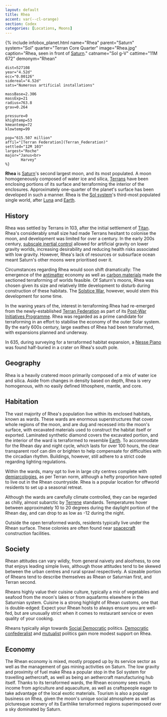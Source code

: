 ```yaml
---
layout: default
title: Rhea
accent: var(--cl-orange)
section: Codex
categories: [Locations, Moons]
---
```

{% include infobox_planet.html
    name="Rhea"
    parent="Saturn"
    system="Sol"
    quarter="Terran Core Quarter"
    image="Rhea.jpg"
    caption="Rhea, seen in front of [Saturn](Saturn)."
    catname="Sol g-V"
    cattime="11M 672"
    demonym="Rhean"

    dist=527108
    year="4.52d"
    ecc="0.00126"
    sidereal="4.52d"
    sats="Numerous artificial installations"

    massBase=2.306
    massExp=21
    radius=763.8 
    grav=0.264

    pressure=0
    khightemp=53
    kmeantemp=72
    klowtemp=99

    pop="615.507 million"
    affil="[Terran Federation](Terran_Federation)"
    settled="12M 103"
    largest="Roche"
    major="Janus<br>
           Harvey"
    %}

**Rhea** is [Saturn](Saturn)'s second largest moon, and its most populated. A moon homogeneously
composed of water ice and silica, [Terrans](Terran_Federation) have been enclosing portions of its
surface and terraforming the interior of the enclosures. Approximately one-quarter of the planet's
surface has been developed in such a manner. Rhea is the [Sol system](Sol_system)'s third-most populated
single world, after [Luna](Luna) and [Earth](Earth).

## History
Rhea was settled by Terrans in 103, after the initial settlement of [Titan](Titan). Rhea's considerably
small size had made Terrans hesitant to colonise the moon, and development was limited for over a
century. In the early 200s century,  [subscale inertial control](Subscale_inertial_control) allowed
for artificial gravity on lower gravity worlds, increasing desirability and reducing health risks
associated with low gravity. However, Rhea's lack of resources or subsurface ocean meant Saturn's
other moons were prioritised over it.

Circumstances regarding Rhea would soon shift dramatically: The emergence of the [antimatter](Antimatter)
economy as well as [carbon materials](Carbon_materials) made the sectioned terraforming of worlds feasible.
Of Saturn's moons, Rhea was chosen given its size and relatively little development to disturb during
construction of these habitats. The [Solstice War](Solstice_War), however, would stem this development
for some time.

In the waning years of the, interest in terraforming Rhea had re-emerged from the newly-established
[Terran Federation](Terran_Federation) as part of its [Post-War Initiatives Programme](Post-War_Initiatives_Programme).
Rhea was regarded as a prime candidate for terraforming in an effort to stabilise the economy of the
outer Solar system. By the early 600s century, large swathes of Rhea had been terraformed, with expansions
planned and underway.

In 635, during surveying for a terraformed habitat expansion, a [Nesse Piano](Nesse_Piano_Mystery)
was found half-buried in a crater on Rhea's south pole.

## Geography
Rhea is a heavily cratered moon primarily composed of a mix of water ice and silica. Aside from changes
in density based on depth, Rhea is very homogenous, with no easily defined lithosphere, mantle, and
core.

## Habitation
The vast majority of Rhea's population live within its enclosed habitats, known as wards. These wards
are enormous superstructures that cover whole regions of the moon, and are dug and recessed into the
moon's surface, with excavated materials used to construct the habitat itself or exported. Laminated
synthetic diamond covers the excavated portion, and the interior of the ward is terraformed to resemble
[Earth](Earth). To accommodate for the Rhean day and night cycle, which lasts for over 100 hours, the
clear transparent roof can dim or brighten to help compensate for difficulties with the circadian
rhythm. Buildings, however, still adhere to a strict code regarding lighting regulations.

Within the wards, many opt to live in large city centres complete with [demiarcologies](Demiarcology),
as per Terran norm, although a hefty proportion have opted to live out in the Rhean countryside. Rhea
is a popular location for offworld residents to set up a seasonal
retreat.

Although the wards are carefully climate controlled, they can be regarded as chilly, almost subarctic
by [Terrene](Earth) standards. Temperatures hover between approximately 10 to 20 degrees during the
daylight portion of the Rhean day, and can drop to as low as -12 during the night.

Outside the open terraformed wards, residents typically live under the Rhean surface. These colonies
are often found near [spacecraft](Spacecraft) construction facilities.

## Society
Rhean attitudes can vary wildly, from general naivety and aloofness, to one that enjoys leading simple
lives, although those attitudes tend to be skewed between the urban centres and rural sprawl
respectively. A sizeable portion of Rheans tend to describe themselves as Rhean or Saturnian first,
and Terran second.

Rheans highly value their cuisine culture, typically a mix of vegetables and seafood from the moon's
lakes or from aquafarms elsewhere in the Saturnian system. Cuisine is a strong highlight of Rhean
customs, one that is double-edged: Expect your Rhean hosts to always ensure you are well-fed, but
are unusually strict when it comes to restaurant service or even quality of your cooking.

Rheans typically align towards [Social Democratic](Social_Democratic_Party) politics.
[Democratic confederalist](New_Federalist) and [mutualist](Social_Market_Party) politics gain more
modest support on Rhea.

## Economy
The Rhean economy is mixed, mostly propped up by its service sector as well as the management of
gas mining activities on Saturn. The low gravity and proximity of fuel make Rhea a popular stop in
the Sol system for travelling aethercraft, as well as being an aethercraft manufacturing hub itself.
Thanks to its terraformed wards, the Rhean economy sees much income from agriculture and aquaculture,
as well as craftspeople eager to take advantage of the local exotic materials. Tourism is also a popular
business on Rhea, given the moon's unique social atmosphere as well as picturesque scenery of its
Earthlike terraformed regions superimposed over a sky dominated by Saturn.
